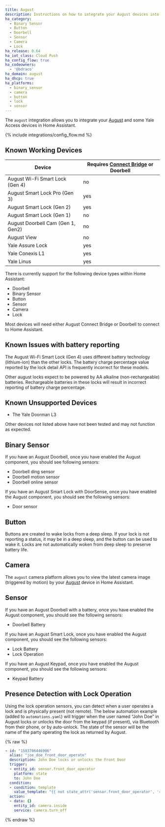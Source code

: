 ```yaml
---
title: August
description: Instructions on how to integrate your August devices into Home Assistant.
ha_category:
  - Binary Sensor
  - Button
  - Doorbell
  - Sensor
  - Camera
  - Lock
ha_release: 0.64
ha_iot_class: Cloud Push
ha_config_flow: true
ha_codeowners:
  - '@bdraco'
ha_domain: august
ha_dhcp: true
ha_platforms:
  - binary_sensor
  - camera
  - button
  - lock
  - sensor
---
```


The `august` integration allows you to integrate your [August](https://august.com/) and some Yale Access devices in Home Assistant.

{% include integrations/config_flow.md %}

## Known Working Devices

| Device                            | Requires [Connect Bridge](https://august.com/products/august-connect/) or Doorbell |
| --------------------------------- | ------------------------------------|
| August Wi-Fi Smart Lock (Gen 4) | no |
| August Smart Lock Pro (Gen 3) | yes |
| August Smart Lock (Gen 2) | yes |
| August Smart Lock (Gen 1) | no |
| August Doorbell Cam (Gen 1, Gen2) | no |
| August View | no |
| Yale Assure Lock | yes |
| Yale Conexis L1 | yes |
| Yale Linus | yes |

There is currently support for the following device types within Home Assistant:

- Doorbell
- Binary Sensor
- Button
- Sensor
- Camera
- Lock

<div class='note'>
Most devices will need either August Connect Bridge or Doorbell to connect to Home Assistant.
</div>

## Known Issues with battery reporting 

The August Wi-Fi Smart Lock (Gen 4) uses different battery technology (lithium-ion) than the other locks. The battery charge percentage value reported by the lock detail API is frequently incorrect for these models.
		
Other august locks expect to be powered by AA alkaline (non-rechargeable) batteries. Rechargeable batteries in these locks will result in incorrect reporting of battery charge percentage.

## Known Unsupported Devices

- The Yale Doorman L3

Other devices not listed above have not been tested and may not function as expected.

## Binary Sensor

If you have an August Doorbell, once you have enabled the August component, you should see following sensors:

- Doorbell ding sensor
- Doorbell motion sensor
- Doorbell online sensor

If you have an August Smart Lock with DoorSense, once you have enabled the August component, you should see the following sensors:

- Door sensor

## Button

Buttons are created to wake locks from a deep sleep. If your lock is not reporting a status, it may be in a deep sleep, and the button can be used to wake it. Locks are not automatically woken from deep sleep to preserve battery life.

## Camera

The `august` camera platform allows you to view the latest camera image (triggered by motion) by your [August](https://august.com/) device in Home Assistant.

## Sensor

If you have an August Doorbell with a battery, once you have enabled the August component, you should see the following sensors:

- Doorbell Battery

If you have an August Smart Lock, once you have enabled the August component, you should see the following sensors:

- Lock Battery
- Lock Operation

If you have an August Keypad, once you have enabled the August component, you should see the following sensors:

- Keypad Battery

## Presence Detection with Lock Operation

Using the lock operation sensors, you can detect when a user operates a lock and is physically present (not remote). The below automation example (added to `automations.yaml`) will trigger when the user named “John Doe” in August locks or unlocks the door from the keypad (if present), via Bluetooth from their phone, or by auto-unlock. The state of the sensor will be the name of the party operating the lock as returned by August.

{% raw %}

```yaml
- id: "1583706446906"
  alias: "joe_doe_front_door_operate"
  description: John Doe locks or unlocks the Front Door
  trigger:
  - entity_id: sensor.front_door_operator
    platform: state
    to: John Doe
  condition:
  - condition: template
    value_template: "{{ not state_attr('sensor.front_door_operator', 'remote') }}"
  action:
  - data: {}
    entity_id: camera.inside
    service: camera.turn_off
```

{% endraw %}

